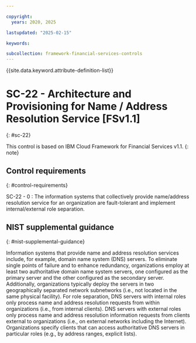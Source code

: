 ```yaml
---

copyright:
  years: 2020, 2025

lastupdated: "2025-02-15"

keywords:

subcollection: framework-financial-services-controls
---
```


{{site.data.keyword.attribute-definition-list}}

               
# SC-22 - Architecture and Provisioning for Name / Address Resolution Service [FSv1.1]
{: #sc-22}

This control is based on IBM Cloud Framework for Financial Services v1.1.
{: note}


## Control requirements
{: #control-requirements}

SC-22 - 0
    : The information systems that collectively provide name/address resolution service for an organization are fault-tolerant and implement internal/external role separation.

## NIST supplemental guidance
{: #nist-supplemental-guidance}

Information systems that provide name and address resolution services include, for example, domain name system (DNS) servers. To eliminate single points of failure and to enhance redundancy, organizations employ at least two authoritative domain name system servers, one configured as the primary server and the other configured as the secondary server. Additionally, organizations typically deploy the servers in two geographically separated network subnetworks (i.e., not located in the same physical facility). For role separation, DNS servers with internal roles only process name and address resolution requests from within organizations (i.e., from internal clients). DNS servers with external roles only process name and address resolution information requests from clients external to organizations (i.e., on external networks including the Internet). Organizations specify clients that can access authoritative DNS servers in particular roles (e.g., by address ranges, explicit lists).





